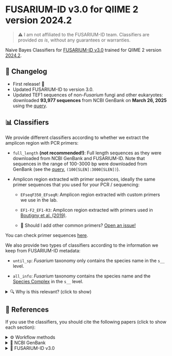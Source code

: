 # FUSARIUM-ID v3.0 for QIIME 2 version 2024.2

> ⚠️ I am not affiliated to the FUSARIUM-ID team. Classifiers are provided _as is_, without any guarantees or warranties.

Naive Bayes Classifiers for [FUSARIUM-ID v3.0](https://github.com/fusariumid/fusariumid/releases/tag/v.3.0) trained for QIIME 2 version [2024.2](https://docs.qiime2.org/2024.2/install/).



## 📝 Changelog 

- First release! 🎉
- Updated FUSARIUM-ID to version 3.0.
- Updated TEF1 sequences of non-*Fusarium* fungi and other eukaryotes: downloaded **93,977 sequences** from NCBI GenBank on **March 26, 2025** using the [query](https://github.com/SergioAlias/fusariumid-train/blob/main/resources/query.txt).

## 📊 Classifiers

We provide different classifiers according to whether we extract the amplicon region with PCR primers:

- `full_length` **(not recommended!)**: Full length sequences as they were downloaded from NCBI GenBank and FUSARIUM-ID. Note that sequences in the range of 100-3000 bp were downloaded from GenBank (see the [query](https://github.com/SergioAlias/fusariumid-train/blob/main/resources/query.txt), `(100[SLEN]:3000[SLEN])`).

- Amplicon region extracted with primer sequences, ideally the same primer sequences that you used for your PCR / sequencing:
  - `EFseqF350_EFseqR`:  Amplicon region extracted with custom primers we use in the lab.

  - `EF1-F2_EF1-R3`: Amplicon region extracted with primers used in [Boutigny et al. (2019)](https://doi.org/10.1371/journal.pone.0207988).

  - 🤔 Should I add other common primers? [Open an issue!](https://github.com/SergioAlias/fusariumid-train/issues/new?title=Add%20pre-computed%20classifiers%20with%20primer%20set:%20)

You can check primer sequences [here](https://github.com/SergioAlias/fusariumid-train/blob/main/resources/TEF1_primers.tsv?plain=1).

We also provide two types of classifiers according to the information we keep from FUSARIUM-ID metadata:

- `until_sp`: *Fusarium* taxonomy only contains the species name in the `s__` level.

- `all_info`: *Fusarium* taxonomy contains the species name and the [Species Complex](https://doi.org/10.1016/j.funbio.2024.07.004) in the `s__` level.

<details>
<summary>🔍 Why is this relevant? (click to show)</summary>
<br>

> FUSARIUM-ID contains some undescribed *Fusarium* entries. These are annotated at the species level with the Species Complex to which the sequence belongs inmediately followed by the string "undesc" (e.g. FFSCundesc). However, when available, informal *ad hoc* nomenclature (Species Complex designation followed by a number) is included for those undescribed species (e.g. FSAMSC1).
>
> If you plan to collapse your ASV table at the species level, you may want to consider all the undescribed *Fusarium* from a given Species Complex as the same "species" (using `until_sp` classifiers) or you may want to keep the *ad hoc* separation made by FUSARIUM-ID curators (i.e., use `all_info` classifiers). If you work at the ASV level, also note that sequences may vary slightly between these classifiers because there is a de-replication step that may remove undescribed sequences from the same Species Complex that are 100% identical.

</details>

## 🤝 References

If you use the classifiers, you should cite the following papers (click to show each section):

<details>
<summary>⚙️ Workflow methods</summary>
<br>

> Bokulich, N. A., Kaehler, B. D., Rideout, J. R., Dillon, M., Bolyen, E., Knight, R., Huttley, G. A., & Caporaso, J. G. (2018). Optimizing taxonomic classification of marker-gene amplicon sequences with QIIME 2’s q2-feature-classifier plugin. Microbiome, 6(1), 90. https://doi.org/10.1186/s40168-018-0470-z
>
> Bolyen, E., Rideout, J. R., Dillon, M. R., Bokulich, N. A., Abnet, C. C., Al-Ghalith, G. A., Alexander, H., Alm, E. J., Arumugam, M., Asnicar, F., Bai, Y., Bisanz, J. E., Bittinger, K., Brejnrod, A., Brislawn, C. J., Brown, C. T., Callahan, B. J., Caraballo-Rodríguez, A. M., Chase, J., … Caporaso, J. G. (2019). Reproducible, interactive, scalable and extensible microbiome data science using QIIME 2. Nature Biotechnology, 37(8), 852–857. https://doi.org/10.1038/s41587-019-0209-9
>
> Pedregosa, F., Varoquaux, G., Gramfort, A., Michel, V., Thirion, B., Grisel, O., Blondel, M., Prettenhofer, P., Weiss, R., Dubourg, V., Vanderplas, J., Passos, A., Cournapeau, D., Brucher, M., Perrot, M., & Duchesnay, É. (2011). Scikit-learn: Machine learning in Python. Journal of Machine Learning Research, 12(Oct), 2825–2830.
>
> Robeson, M. S., O'Rourke, D. R., Kaehler, B. D., Ziemski, M., Dillon, M. R., Foster, J. T., & Bokulich, N. A. (2021). RESCRIPt: Reproducible sequence taxonomy reference database management. PLoS Computational Biology. https://doi.org/10.1371/journal.pcbi.1009581
>
> Rognes, T., Flouri, T., Nichols, B., Quince, C., & Mahé, F. (2016). VSEARCH: a versatile open source tool for metagenomics. PeerJ, 4, e2584. https://doi.org/10.7717/peerj.2584
> 
> Wes McKinney. (2010). Data Structures for Statistical Computing in Python . In S. van der Walt & Jarrod Millman (Eds.), Proceedings of the 9th Python in Science Conference (pp. 51–56).

</details>

<details>
<summary>🧬 NCBI GenBank</summary>
<br>

> Benson, D. A., Cavanaugh, M., Clark, K., Karsch-Mizrachi, I., Lipman, D. J., Ostell, J., & Sayers, E. W. (2012). GenBank. Nucleic Acids Research, 41(D1), D36–D42.
>
> Coordinators, N. R. (2018). Database resources of the national center for biotechnology information. Nucleic Acids Research, 46(D1), D8–D13. https://doi.org/10.1093/nar/gkx1095

</details>

<details>
<summary>🍄 FUSARIUM-ID v3.0</summary>
<br>

> Torres-Cruz, T. J., Whitaker, B. K., Proctor, R. H., Broders, K., Laraba, I., Kim, H. S., ... & Geiser, D. M. (2022). FUSARIUM-ID v. 3.0: An updated, downloadable resource for *Fusarium* species identification. Plant disease, 106(6), 1610-1616. https://doi.org/10.1094/PDIS-09-21-2105-SR

</details>

